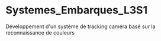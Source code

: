 # Systemes_Embarques_L3S1
Développement d'un système de tracking caméra basé sur la reconnaissance de couleurs

